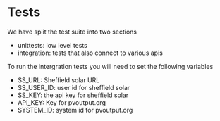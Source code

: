 # Tests

We have split the test suite into two sections
- unittests: low level tests
- integration: tests that also connect to various apis

To run the intergration tests you will need to set the following variables
 - SS_URL: Sheffield solar URL
 - SS_USER_ID: user id for sheffield solar
 - SS_KEY: the api key for sheffield solar
 - API_KEY: Key for pvoutput.org
 - SYSTEM_ID: system id for pvoutput.org
